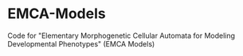 # EMCA-Models
Code for "Elementary Morphogenetic Cellular Automata for Modeling Developmental Phenotypes" (EMCA Models)
